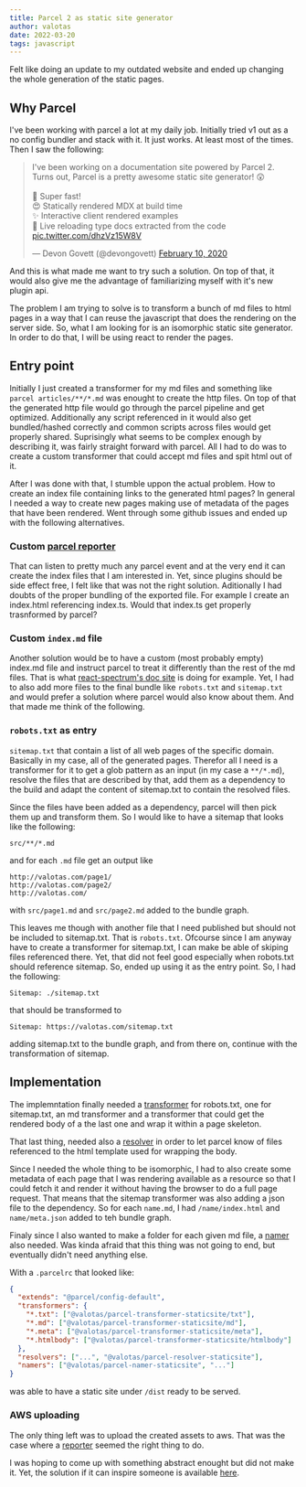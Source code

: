 ```yaml
---
title: Parcel 2 as static site generator
author: valotas
date: 2022-03-20
tags: javascript
---
```


Felt like doing an update to my outdated website and ended up changing the whole generation of the static pages.

## Why Parcel

I've been working with parcel a lot at my daily job. Initially tried v1 out as a no config bundler and stack with it. It just works. At least most of the times. Then I saw the following:

<blockquote className="twitter-tweet"><p lang="en" dir="ltr">I&#39;ve been working on a documentation site powered by Parcel 2. Turns out, Parcel is a pretty awesome static site generator! 😲<br><br>🚀 Super fast!<br>😍 Statically rendered MDX at build time<br>✨ Interactive client rendered examples<br>🔄 Live reloading type docs extracted from the code <a href="https://t.co/dhzVz15W8V">pic.twitter.com/dhzVz15W8V</a></p>&mdash; Devon Govett (@devongovett) <a href="https://twitter.com/devongovett/status/1226954310161821696?ref_src=twsrc%5Etfw">February 10, 2020</a></blockquote> <script async src="https://platform.twitter.com/widgets.js" charset="utf-8"></script>

And this is what made me want to try such a solution. On top of that, it would also give me the advantage of familiarizing myself with it's new plugin api.

The problem I am trying to solve is to transform a bunch of md files to html pages in a way that I can reuse the javascript that does the rendering on the server side. So, what I am looking for is an isomorphic static site generator. In order to do that, I will be using react to render the pages.

## Entry point

Initially I just created a transformer for my md files and something like `parcel articles/**/*.md` was enought to create the http files. On top of that the generated http file would go through the parcel pipeline and get optimized. Additionally any script referenced in it would also get bundled/hashed correctly and common scripts across files would get properly shared. Suprisingly what seems to be complex enough by describing it, was fairly straight forward with parcel. All I had to do was to create a custom transformer that could accept md files and spit html out of it. 

After I was done with that, I stumble uppon the actual problem. How to create an index file containing links to the generated html pages? In general I needed a way to create new pages making use of metadata of the pages that have been rendered. Went through some github issues and ended up with the following alternatives.

### Custom [parcel reporter](https://parceljs.org/plugin-system/reporter/)

That can listen to pretty much any parcel event and at the very end it can create the index files that I am interested in. Yet, since plugins should be side effect free, I felt like that was not the right solution. Aditionally I had doubts of the proper bundling of the exported file. For example I create an index.html referencing index.ts. Would that index.ts get properly trasnformed by parcel?

### Custom `index.md` file

Another solution would be to have a custom (most probably empty) index.md file and instruct parcel to treat it differently than the rest of the md files. That is what [react-spectrum's doc site](https://raw.githubusercontent.com/adobe/react-spectrum/7ce2c89e7ba11463b74bfc4d92a60e2e933ba9b6/packages/dev/docs/pages/index.mdx) is doing for example. Yet, I had to also add more files to the final bundle like `robots.txt` and `sitemap.txt` and would prefer a solution where parcel would also know about them. And that made me think of the following.

### `robots.txt` as entry

`sitemap.txt` that contain a list of all web pages of the specific domain. Basically in my case, all of the generated pages. Therefor all I need is a transformer for it to get a glob pattern as an input (in my case a `**/*.md`), resolve the files that are described by that, add them as a dependency to the build and adapt the content of sitemap.txt to contain the resolved files.

Since the files have been added as a dependency, parcel will then pick them up and transform them. So I would like to have a sitemap that looks like the following:

```
src/**/*.md
```

and for each `.md` file get an output like

```
http://valotas.com/page1/
http://valotas.com/page2/
http://valotas.com/
```

with `src/page1.md` and `src/page2.md` added to the bundle graph.

This leaves me though with another file that I need published but should not be included to sitemap.txt. That is `robots.txt`. Ofcourse since I am anyway have to create a transformer for sitemap.txt, I can make be able of skiping files referenced there. Yet, that did not feel good especially when robots.txt should reference sitemap. So, ended up using it as the entry point. So, I had the following:

```
Sitemap: ./sitemap.txt
```

that should be transformed to

```
Sitemap: https://valotas.com/sitemap.txt
```

adding sitemap.txt to the bundle graph, and from there on, continue with the transformation of sitemap.

## Implementation

The implemntation finally needed a [transformer](https://parceljs.org/plugin-system/transformer/) for robots.txt, one for sitemap.txt, an md transformer and a transformer that could get the rendered body of a the last one and wrap it within a page skeleton.

That last thing, needed also a [resolver](https://parceljs.org/plugin-system/resolver/) in order to let parcel know of files referenced to the html template used for wrapping the body.

Since I needed the whole thing to be isomorphic, I had to also create some metadata of each page that I was rendering available as a resource so that I could fetch it and render it without having the browser to do a full page request. That means that the sitemap transformer was also adding a json file to the dependency. So for each `name.md`, I had `/name/index.html` and `name/meta.json` added to teh bundle graph.

Finaly since I also wanted to make a folder for each given md file, a [namer](https://parceljs.org/plugin-system/namer/) also needed. Was kinda afraid that this thing was not going to end, but eventually didn't need anything else.

With a `.parcelrc` that looked like:

```json
{
  "extends": "@parcel/config-default",
  "transformers": {
    "*.txt": ["@valotas/parcel-transformer-staticsite/txt"],
    "*.md": ["@valotas/parcel-transformer-staticsite/md"],
    "*.meta": ["@valotas/parcel-transformer-staticsite/meta"],
    "*.htmlbody": ["@valotas/parcel-transformer-staticsite/htmlbody"]
  },
  "resolvers": ["...", "@valotas/parcel-resolver-staticsite"],
  "namers": ["@valotas/parcel-namer-staticsite", "..."]
}
```

was able to have a static site under `/dist` ready to be served.

### AWS uploading

The only thing left was to upload the created assets to aws. That was the case where a [reporter](https://parceljs.org/plugin-system/reporter/) seemed the right thing to do.

I was hoping to come up with something abstract enought but did not make it. Yet, the solution if it can inspire someone is available [here](https://github.com/valotas/valotas.com).
